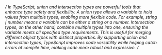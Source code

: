 */ In TypeScript, union and intersection types are powerful tools that enhance type safety and flexibility. A union type allows a variable to hold values from multiple types, enabling more flexible code. For example, string | number means a variable can be either a string or a number. Intersection types, on the other hand, combine multiple types into one, ensuring the variable meets all specified type requirements. This is useful for merging different object types with distinct properties. By supporting union and intersection types, TypeScript improves code versatility while helping catch errors at compile time, making code more robust and expressive. /*
